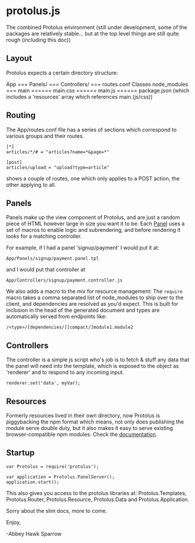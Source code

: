 protolus.js
===========
The combined Protolus environment (still under development, some of the packages are relatively stable... but at the top level things are still quite rough (including this doc))

Layout
------
Protolus expects a certain directory structure:

App
=== Panels/
=== Controllers/
=== routes.conf
Classes
node_modules
=== main
====== main.css
====== main.js
====== package.json (which includes a 'resources' array which references main.(js/css))


Routing
-------

The App/routes.conf file has a series of sections which correspond to various groups and their routes.

    [*]
    articles/*/# = "articles?name=*&page=*"
    
    [post]
    articles/upload = "upload?type=article"
    
shows a couple of routes, one which only applies to a POST action, the other applying to all.

Panels
------

Panels make up the view component of Protolus, and are just a random piece of HTML however large in size you want it to be. Each [Panel](https://npmjs.org/package/protolus-templates) uses a set of macros to enable logic and subrendering, and before rendering it looks for a matching controller.

For example, if I had a panel 'signup/payment' I would put it at:

    App/Panels/signup/payment.panel.tpl

and I would put that controller at
    
    App/Controllers/signup/payment.controller.js
    
We also adds a macro to the mix for resource management: The `require` macro takes a comma separated list of node_modules to ship over to the client, and dependencies are resolved as you'd expect. This is built for inclusion in the head of the generated document and types are automatically served from endpoints like:

    /<type>/[dependencies/][compact/]module1.module2

Controllers
-----------
The controller is a simple js script who's job is to fetch & stuff any data that the panel will need into the template, which is exposed to the object as 'renderer' and to respond to any incoming input.

    renderer.set('data', myVar);
    
Resources
---------
Formerly resources lived in their own directory, now Protolus is piggybacking the npm format which means, not only does publishing the module serve double duty, but it also makes it easy to serve existing browser-compatible npm modules. Check the [documentation](https://npmjs.org/package/protolus-resource).

Startup
-------

    var Protolus = require('protolus');

    var application = Protolus.PanelServer();
    application.start();

This also gives you access to the protolus libraries at: Protolus.Templates, Protolus.Router, Protolus.Resource, Protolus.Data and Protolus.Application.

Sorry about the slim docs, more to come.

Enjoy,

-Abbey Hawk Sparrow